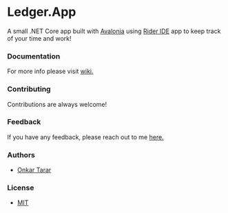 
# Ledger.App

A small .NET Core app built with [Avalonia](https://avaloniaui.net/) using [Rider IDE](https://www.jetbrains.com/rider/) app to keep track of your time and work!

### Documentation

For more info please visit [wiki.](https://github.com/tararonkar/Ledger.App/wiki)


### Contributing

Contributions are always welcome!


### Feedback

If you have any feedback, please reach out to me [here.](mailto:tararonkar@protonmail.com)


### Authors

- [Onkar Tarar](https://github.com/tararonkar)


### License

- [MIT](https://choosealicense.com/licenses/mit/)


